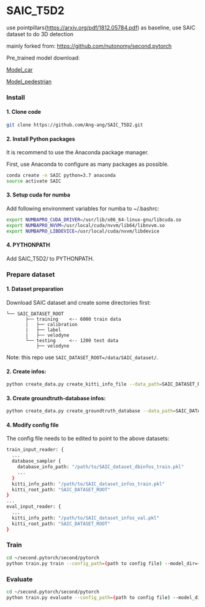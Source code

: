 # SAIC_T5D2
use pointpillars(https://arxiv.org/pdf/1812.05784.pdf) as baseline, use SAIC dataset to do 3D detection

mainly forked from: https://github.com/nutonomy/second.pytorch

Pre_trained model download:

[Model_car](https://drive.google.com/file/d/1bDuc4clHaIBmme8iq4oR5uaSqvjS6sBo/view?usp=sharing)

[Model_pedestrian](https://drive.google.com/file/d/1grf_VlbgwvflnpfqYuM1wXF_80q8FAUq/view?usp=sharing)

### Install

#### 1. Clone code

```bash
git clone https://github.com/Ang-ang/SAIC_T5D2.git
```
#### 2. Install Python packages

It is recommend to use the Anaconda package manager.

First, use Anaconda to configure as many packages as possible.
```bash
conda create -n SAIC python=3.7 anaconda
source activate SAIC
```
#### 3. Setup cuda for numba

Add following environment variables for numba to ~/.bashrc:

```bash
export NUMBAPRO_CUDA_DRIVER=/usr/lib/x86_64-linux-gnu/libcuda.so
export NUMBAPRO_NVVM=/usr/local/cuda/nvvm/lib64/libnvvm.so
export NUMBAPRO_LIBDEVICE=/usr/local/cuda/nvvm/libdevice
```
#### 4. PYTHONPATH

Add SAIC_T5D2/ to PYTHONPATH.

### Prepare dataset

#### 1. Dataset preparation

Download SAIC dataset and create some directories first:

```plain
└── SAIC_DATASET_ROOT
       ├── training    <-- 6000 train data
       |   ├── calibration
       |   ├── label
       |   ├── velodyne
       └── testing     <-- 1200 test data
           ├── velodyne
```
Note: this repo use ```SAIC_DATASET_ROOT=/data/SAIC_dataset/```.

#### 2. Create infos:

```bash
python create_data.py create_kitti_info_file --data_path=SAIC_DATASET_ROOT
```
#### 3. Create groundtruth-database infos:

```bash
python create_data.py create_groundtruth_database --data_path=SAIC_DATASET_ROOT
```
#### 4. Modify config file

The config file needs to be edited to point to the above datasets:

```bash
train_input_reader: {
  ...
  database_sampler {
    database_info_path: "/path/to/SAIC_dataset_dbinfos_train.pkl"
    ...
  }
  kitti_info_path: "/path/to/SAIC_dataset_infos_train.pkl"
  kitti_root_path: "SAIC_DATASET_ROOT"
}
...
eval_input_reader: {
  ...
  kitti_info_path: "/path/to/SAIC_dataset_infos_val.pkl"
  kitti_root_path: "SAIC_DATASET_ROOT"
}
```
### Train

```bash
cd ~/second.pytorch/second/pytorch
python train.py train --config_path=(path to config file) --model_dir=(path to model dir) --ckpt_path=(path to model)
```
### Evaluate

```bash
cd ~/second.pytorch/second/pytorch
python train.py evaluate --config_path=(path to config file) --model_dir=(path to model dir) --ckpt_path=(path to model)
```
